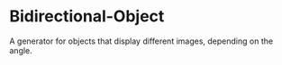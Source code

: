 # Bidirectional-Object
 A generator for objects that display different images, depending on the angle.
